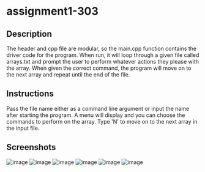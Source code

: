 # assignment1-303

## Description
The header and cpp file are modular, so the main.cpp function contains the driver code for the program. When run, it will loop through a given file called arrays.txt and prompt the user to perform whatever actions they please with the array. When given the correct command, the program will move on to the next array and repeat until the end of the file.

## Instructions
Pass the file name either as a command line argument or input the name after starting the program. A menu will display and you can choose the commands to perform on the array. Type 'N' to move on to the next array in the input file. 

## Screenshots
![image](https://user-images.githubusercontent.com/18488647/191366494-85654592-9ae1-41ca-a9d3-7f6bda1cbf74.png)
![image](https://user-images.githubusercontent.com/18488647/191366584-95c93323-a091-4b7b-97ee-b605f7fdc045.png)
![image](https://user-images.githubusercontent.com/18488647/191366704-591e2684-d312-421b-abc9-ebcbc1647637.png)
![image](https://user-images.githubusercontent.com/18488647/191367790-a8250df8-9fff-4028-8a5e-3fa4cd867a6d.png)
![image](https://user-images.githubusercontent.com/18488647/191367718-b0009e99-9709-44d3-9c2f-79516a795547.png)
![image](https://user-images.githubusercontent.com/18488647/191366839-352d437b-81be-49ae-af7b-46aed21ed8c5.png)
